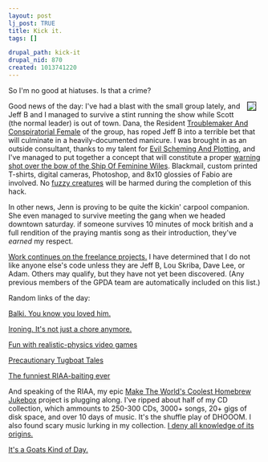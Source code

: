 ```yaml
--- 
layout: post
lj_post: TRUE
title: Kick it.
tags: []

drupal_path: kick-it
drupal_nid: 870
created: 1013741220
---
```

So I'm no good at hiatuses. Is that a crime?

<A HREF="http://redwood.northcoast.com/~shojo/Fabio/fabio.html"><IMG border=1 src="http://redwood.northcoast.com/~shojo/Fabio/music.jpg" ALIGN="right" HSPACE="10"></a>
Good news of the day: I've had a blast with the small group lately, and Jeff B and I managed to survive a stint running the show while Scott (the normal leader) is out of town. Dana, the Resident <A HREF="http://phd.stanford.edu/archive.cfm?comicid=272">Troublemaker And Conspiratorial Female</A> of the group, has roped Jeff B into a terrible bet that will culminate in a heavily-documented manicure. I was brought in as an outside consultant, thanks to my talent for <A HREF="http://www.tuxedo.org/~esr/intercal/">Evil Scheming And Plotting</A>, and I've managed to put together a concept that will constitute a proper <A HREF="http://www.theonion.com/onion3646/ping_pong_playing_man.html">warning shot over the bow of the Ship Of Feminine Wiles</A>. Blackmail, custom printed T-shirts, digital cameras, Photoshop, and 8x10 glossies of Fabio are involved. No <A HREF="http://www.google.com/search?hl=en&q=neurotic+meerkat">fuzzy creatures</A> will be harmed during the completion of this hack.

In other news, Jenn is proving to be quite the kickin' carpool companion. She even managed to survive meeting the gang when we headed downtown saturday. if someone survives 10 minutes of mock british and a full rendition of the praying mantis song as their introduction, they've *earned* my respect.

<A HREF="http://www.goats.com/comix/0104/goats010413.gif">Work continues on the freelance projects.</A> I have determined that I do not like anyone else's code unless they are Jeff B, Lou Skriba, Dave Lee, or Adam. Others may qualify, but they have not yet been discovered. (Any previous members of the GPDA team are automatically included on this list.)

Random links of the day:

<A HREF="http://people.aol.com/people/features/wherearetheynow/0,10950,128650,00.html">Balki. You know you loved him.</A>

<A HREF="http://www.extremeironing.com/~eib/ei/homepage/main.php">Ironing. It's not just a chore anymore.</A>

<A HREF="http://halo.bungie.org/misc/warthogjumpmirrors.html">Fun with realistic-physics video games</A>

<A HREF="http://www.annex-group.com/towboat.htm">Precautionary Tugboat Tales</a>

<A HREF="http://www.diecorp.net/index.html">The funniest RIAA-baiting ever</A>

And speaking of the RIAA, my epic <A HREF="http://www.goats.com/comix/0006/goats000602.gif">Make The World's Coolest Homebrew Jukebox</A> project is plugging along. I've ripped about half of my CD collection, which ammounts to 250-300 CDs, 3000+ songs, 20+ gigs of disk space, and over 10 days of music. It's the shuffle play of DHOOOM. I also found scary music lurking in my collection. <A HREF="http://www.guidetopetra.com/album.html?num=10">I deny all knowledge of its origins.</A>

<A HREF="http://www.goats.com/comix/0101/goats010110.gif">It's a Goats Kind of Day.</A>
